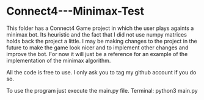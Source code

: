 # Connect4---Minimax-Test

This folder has a Connect4 Game project in which the user plays againts a minimax bot. Its heuristic and the fact that I did not use numpy matrices holds back the project a little.
I may be making changes to the project in the future to make the game look nicer and to implement other changes and improve the bot.
For now it will just be a reference for an example of the implementation of the minimax algorithm.

All the code is free to use. I only ask you to tag my github account if you do so.

To use the program just execute the main.py file. Terminal: python3 main.py
